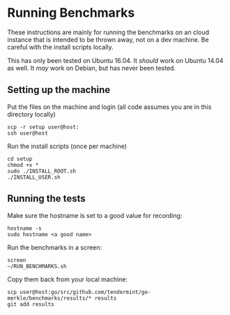 # Running Benchmarks

These instructions are mainly for running the benchmarks on an cloud instance that is intended to be thrown away, not on a dev machine.  Be careful with the install scripts locally.

This has only been tested on Ubuntu 16.04.  It *should* work on Ubuntu 14.04 as well.  It *may* work on Debian, but has never been tested.


## Setting up the machine

Put the files on the machine and login (all code assumes you are in this directory locally)

```
scp -r setup user@host:
ssh user@host
```

Run the install scripts (once per machine)

```
cd setup
chmod +x *
sudo ./INSTALL_ROOT.sh
./INSTALL_USER.sh
```

## Running the tests

Make sure the hostname is set to a good value for recording:

```
hostname -s
sudo hostname <a good name>
```

Run the benchmarks in a screen:

```
screen
~/RUN_BENCHMARKS.sh
```

Copy them back from your local machine:

```
scp user@host:go/src/github.com/tendermint/go-merkle/benchmarks/results/* results
git add results
```
